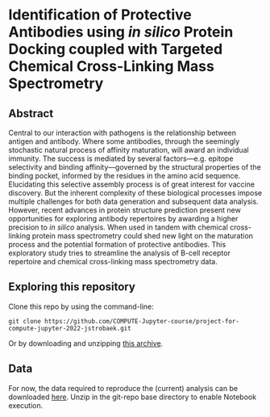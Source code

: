 # Identification of Protective Antibodies using _in silico_ Protein Docking coupled with Targeted Chemical Cross-Linking Mass Spectrometry

## Abstract

Central to our interaction with pathogens is the relationship between antigen and antibody. Where some antibodies, through the seemingly stochastic natural process of affinity maturation, will award an individual immunity. The success is mediated by several factors—e.g. epitope selectivity and binding affinity—governed by the structural properties of the binding pocket, informed by the residues in the amino acid sequence. Elucidating this selective assembly process is of great interest for vaccine discovery. But the inherent complexity of these biological processes impose multiple challenges for both data generation and subsequent data analysis. However, recent advances in protein structure prediction present new opportunities for exploring antibody repertoires by awarding a higher precision to _in silico_ analysis. When used in tandem with chemical cross-linking protein mass spectrometry could shed new light on the maturation process and the potential formation of protective antibodies. This exploratory study tries to streamline the analysis of B-cell receptor repertoire and chemical cross-linking mass spectrometry data.

## Exploring this repository

Clone this repo by using the command-line:

```
git clone https://github.com/COMPUTE-Jupyter-course/project-for-compute-jupyter-2022-jstrobaek.git
```

Or by downloading and unzipping [this archive](https://github.com/COMPUTE-Jupyter-course/project-for-compute-jupyter-2022-jstrobaek/archive/refs/heads/trunk.zip).

## Data

For now, the data required to reproduce the (current) analysis can be downloaded [here](https://drive.google.com/file/d/1C6LvIg48siHp95bZ-W46otlra1EVjaTP/view?usp=share_link). Unzip in the git-repo base directory to enable Notebook execution.
